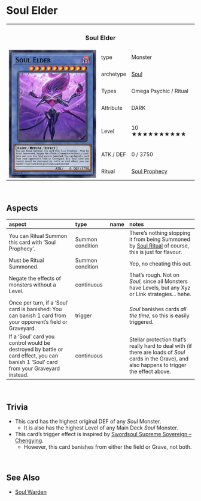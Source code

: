 # Soul Elder

<!-- *Arise, primordial...* -->

<table>
  <tr>
    <th colspan="3"> <h3> Soul Elder </h3> </th>
  </tr>
  <tr>
    <td rowspan="8"> <img src="../../../../.assets/cards/ritual/Soul Elder.png" width="320px"> </td>
  </tr>
  <tr>
    <td> type </td>
    <td> Monster </td>
  </tr>
  <tr>
    <td> archetype </td>
    <td> <a href="../../../archetypes/Soul.md">Soul</a> </td>
  </tr>
  <tr>
    <td> Types </td>
    <td> Omega Psychic / Ritual </td>
  </tr>
  <tr>
    <td> Attribute </td>
    <td> DARK </td>
  </tr>
  <tr>
    <td> Level </td>
    <td> 10 ★★★★★★★★★★ </td>
  </tr>
  <tr>
    <td> ATK / DEF </td>
    <td> 0 / 3750 </td>
  </tr>
  <tr>
    <td> Ritual </td>
    <td> <a href="../../spells/Soul Prophecy.md">Soul Prophecy</a> </td>
  </tr>
</table>


<br>


## Aspects

| aspect | type | name | notes |
| :----- | :--- | :--- | :---- |
| You can Ritual Summon this card with ‘Soul Prophecy’. | Summon condition | | There’s nothing stopping it from being Summoned by [Soul Ritual](../../spells/Soul%20Ritual.md) of course, this is just for flavour. |
| Must be Ritual Summoned. | Summon condition | | Yep, no cheating this out. |
| Negate the effects of monsters without a Level. | continuous | | That’s rough. Not on *Soul*, since all Monsters have Levels, but any Xyz or Link strategies... hehe. |
| Once per turn, if a ‘Soul’ card is banished: You can banish 1 card from your opponent’s field or Graveyard. | trigger | | *Soul* banishes cards *all the time*, so this is easily triggered. |
| If a ‘Soul’ card you control would be destroyed by battle or card effect, you can banish 1 ‘Soul’ card from your Graveyard instead. | continuous | | Stellar protection that’s really hard to deal with (if there are loads of *Soul* cards in the Grave), and also happens to trigger the effect above. |


<br>


## Trivia

- This card has the highest original DEF of any *Soul* Monster.
  - It is also has the highest Level of any Main Deck *Soul* Monster.
- This card’s trigger effect is inspired by [Swordsoul Supreme Sovereign – Chengying](https://yugipedia.com/wiki/Swordsoul_Supreme_Sovereign_-_Chengying).
  - However, this card banishes from either the field or Grave, not both.


<br>


## See Also

- [Soul Warden](../synchro/Soul%20Warden.md)  
